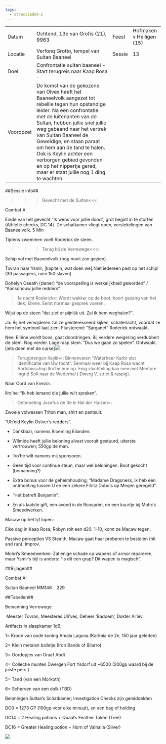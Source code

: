 ```yaml
---
tags:
  - stracciadnd-2
---
```

|           |                                                                                                                                                                                                                                                                                                                                                                                                                                  |        |                          |
| --------- | -------------------------------------------------------------------------------------------------------------------------------------------------------------------------------------------------------------------------------------------------------------------------------------------------------------------------------------------------------------------------------------------------------------------------------- | ------ | ------------------------ |
| Datum     | Ochtend, 13e van Grofis (21), 9963                                                                                                                                                                                                                                                                                                                                                                                               | Feest  | Hofmaken v Heiligen (15) |
| Locatie   | Verfonq Grotto, tempel van Sultan Baaneel                                                                                                                                                                                                                                                                                                                                                                                        | Sessie | 13                       |
| Doel      | Confrontatie sultan baaneel - Start terugreis naar Kaap Rosa -                                                                                                                                                                                                                                                                                                                                                                   |        |                          |
| Vooropzet | De komst van de gekozene van Olvex heeft het Baaneelvolk aangezet tot rebellie tegen hun opstandige leider. Na een confrontatie met de luitenanten van de Sultan, hebben jullie snel jullie weg gebaand naar het vertrek van Sultan Baaneel de Geweldige, en staan paraat om hem aan de tand te halen. Ook is Keylin achter een verborgen gebied gevonden en op het nippertje gered, maar er staat jullie nog 1 ding te wachten. |        |                          |

  
  
  

##Sessie info##

>>>Gevecht met de Sultan<<<

Combat A

Einde van het gevecht “Ik wens voor jullie dood”, grot begint in te storten (Athletic checks, DC 14). De schatkamer vliegt open, verstekelingen van Baaneelvolk. 5 Min

Tijdens zwemmen voelt Roderick de steen.

  

>>>Terug bij de Verrewege<<<:

Schip vol met Baaneelvolk (nog nooit zon gezien).

Tovran naar Ysmir; [kapitein, wat doen we].Niet iedereen past op het schip! (30 passagiers, ruim 150 slaven)

Dohelyn Oseath (ziener) “de voorspelling is werkelijkheid geworden” / “Aanschouw jullie redders”

  

>1e nacht Roderick<: Wordt wakker op de boot, hoort gezang van het dek; Eliëne. Eerst normaal gesprek voeren.

Wijst op de steen “dat ziet er pijnlijk uit. Zal ik hem weghalen?”.

Ja: Bij het verwijderen zal ze geïnteresseerd kijken, schaterlacht, voordat ze hem het symbool laat zien. Fluisterend: “Sarganet” Roderick ontwaakt.

Nee: Eliëne wordt boos, gaat doordringen. Bij verdere weigering verdubbelt de stem. Nog verder. Lage rasp stem: “Dus we gaan zo spelen”. Ontwaakt. [iets doen met de curse]![](https://lh6.googleusercontent.com/yhu9IKixlVKRJRzL9fo4U16zNLo_dXFdsuRxBwvGGYkcuo9zgX0QDDAsT6ZNAgMKsKQy8vB_PK3m0F-PvRNvvqz9f91Wievoaaelo5IqgqX0-0ysEGWK_okA_pi3URP61rJUR-6tJh8BBJEJ9GdJ)

  

>Terugbrengen Keylin<: Binnenvaren “Waterheer Karbr eist identificatie van Uw tocht”. Eenmaal weer bij Kaap Rosa wacht Aartsbisschop Ilro’he hun op. Enig vluchteling kan mee met Mentore Ingrid Solt naar de Wederhal ( Dwerg V, strict & raspig).

Naar Oord van Enezor.

Ilro’he: “Ik heb iemand die jullie wilt spreken”. 

  

>Ontmoeting Josefus de 3e in Hal der Huizen<: 

Zwoele volwassen Triton man, shirt en pantsuit.

“Uh’nid Keylin Ostver’s redders”.

- Dankbaar, namens Bloeming Eilanden.
    
- Wilmide heeft jullie beloning alvast vooruit gestuurd, uiterste vertrouwen; 550gp de man.
    
- Ilro’he wilt namens mij sponsoren.
    
- Geen tijd voor continue steun, maar wel beloningen. Boot gekocht (bemanning?)
    
- Extra bonus voor de geheimhouding; “Madame Dragoness, ik heb een ontmoeting tussen U en een zekere Filritz Dubois op Meqen geregeld”.
    
- “Het betreft Benjamin”.
    
- En als laatste gift, een avond in de Roosprim, en een kuurtje bij Mohri’s Smeedwerken. 
    

  

Macaw op het lijf lopen:

Elke dag in Kaap Rosa; Robyn rolt een d20. 1-10, komt ze Macaw tegen.

Passive perception VS Stealth, Macaw gaat haar proberen te bestelen (hit and run). Improv.

  

Mohri’s Smeedwerken: Zal enige schade op wapens of armor repareren, maar Ysmir’s bijl is anders: “Is dit een grap? Dit wapen is magisch”.

  

##Bijlagen##

Combat A:

Sultan Baaneel MM146    229

  

##Tabellen##

Bemanning Verrewege:

 Meester Tovran, Meesteres Uli’ves, Deheer ‘Badoem’, Dokter Ai’lev.

  
  
  

Artifacts in slaapkamer 1d6;

1= Kroon van oude koning Amala Laguna (Karlmia de 2e, 150 jaar geleden)

2= Klein metalen balletje (Iron Bands of Bilarro)

3= Oordopjes van Graaf Abdi

4= Collectie munten Dwergen Fort Ysdorf uit ~6500 (200gp waard bij de juiste pers.)

5= Tand (van een Morkoth)

6= Scherven van een dolk (TBD)

  

Beloningen Sultan’s Schatkamer; Investigation Checks zijn gemiddelden

DC0 = 1273 GP (100gp voor elke minuut), en een bag of holding

DC14 = 2 Healing potions + Quaal’s Feather Token (Tree)

DC16 = Greater Healing potion + Horn of Valhalla (Silver)

  

![](https://lh6.googleusercontent.com/_Ck2aZNKJbkKk8922GDSutioPwsUYhWCCSeMhZ6cktC-zZUNt5VZo1R8acvMJ4vQgW1__2eD5_80ggppPopciuZ6cYWvdojCTeRpWHYk9P7OpvYVzhW4viZQbXQihKWJVVCivE3kYRhJVQXc98kO)
